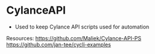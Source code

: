 # CylanceAPI
* Used to keep Cylance API scripts used for automation

Resources:
https://github.com/Maliek/Cylance-API-PS
https://github.com/jan-tee/cycli-examples
